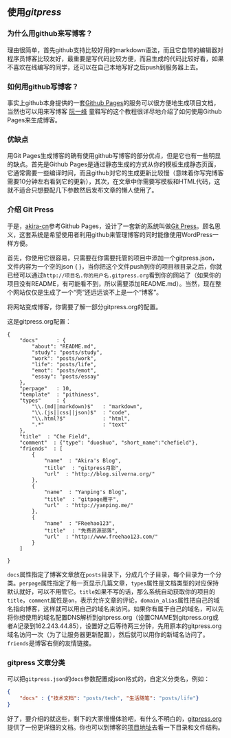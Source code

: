 ## 使用*gitpress* 


### 为什么用github来写博客？

理由很简单，首先github支持比较好用的markdown语法，而且它自带的编辑器对程序员博客比较友好，最重要是写代码比较方便，而且生成的代码比较好看，如果不喜欢在线编写的同学，还可以在自己本地写好之后push到服务器上去。



### 如何用github写博客？

事实上github本身提供的一套[Github Pages](http://pages.github.com/)的服务可以很方便地生成项目文档，当然也可以用来写博客 [阮一峰](http://www.ruanyifeng.com/blog/2012/08/blogging_with_jekyll.html) 童鞋写的这个教程很详尽地介绍了如何使用Github Pages来生成博客。

### 优缺点

用Git Pages生成博客的确有使用github写博客的部分优点，但是它也有一些明显的缺点。首先是Github Pages是通过静态生成的方式从你的模板生成静态页面，它通常需要一些编译时间，而且github对它的生成更新比较慢（意味着你写完博客需要10分钟左右看到它的更新），其次，在文章中你需要写模板和HTML代码，这就不适合只想要配几下参数然后发布文章的懒人使用了。

### 介绍 Git Press

于是，[akira-cn](https://github.com/akira-cn)参考Github Pages，设计了一套新的系统叫做[Git Press](http://www.gitpress.org)。顾名思义，这套系统是希望使用者利用github来管理博客的同时能像使用WordPress一样方便。

首先，你使用它很容易，只需要在你需要托管的项目中添加一个gitpress.json，文件内容为一个空的json { }，当你把这个文件push到你的项目根目录之后，你就已经可以通过`http://项目名.你的用户名.gitpress.org`看到你的网站了（如果你的项目没有README，有可能看不到，所以需要添加README.md）。当然，现在整个网站仅仅是生成了一个“壳”还远远谈不上是一个“博客”。

将网站变成博客，你需要了解一部分gitpress.org的配置。

这是gitpress.org配置：

```
{
	"docs"      : {
		"about": "README.md",
		"study": "posts/study",
		"work": "posts/work",
		"life": "posts/life",
		"emot": "posts/emot",
		"essay": "posts/essay"
	},	
	"perpage"   : 10,
	"template"  : "pithiness",
	"types"     : {
		"\\.(md||markdown)$"   : "markdown", 
		"\\.(js||css||json)$"  : "code",
		"\\.html?$"            : "html",
		".*"                   : "text"		
	},
	"title"  : "Che Field",
	"comment"  : {"type": "duoshuo", "short_name":"chefield"},
	"friends"  : [
		{
			"name"  : "Akira's Blog",
			"title"  : "gitpress月影",
			"url"  : "http://blog.silverna.org/"		  
		},
		{
			"name"  : "Yanping's Blog",
			"title"  : "gitpage雁平",
			"url"  : "http://yanping.me/"		  
		},
		{
			"name"  : "FReehao123",
			"title"  : "免费资源部落",
			"url"  : "http://www.freehao123.com/"		  
		}
	]

}

```

`docs`属性指定了博客文章放在`posts`目录下，分成几个子目录，每个目录为一个分类。`perpage`属性指定了每一页显示几篇文章，`types`属性是文档类型的对应保持默认就好，可以不用管它。`title`如果不写的话，那么系统自动获取你的项目的`title`，`comment`属性是`on`，表示允许文章的评论，`domain_alias`属性把自己的域名指向博客，这样就可以用自己的域名来访问。如果你有属于自己的域名，可以先将你想使用的域名配置DNS解析到gitpress.org（设置CNAME到gitpress.org或者A记录到162.243.44.85），设置好之后等待两三分钟，先用原本的gitpress.org域名访问一次（为了让服务器更新配置），然后就可以用你的新域名访问了。`friends`是博客右侧的友情链接。


### gitpress 文章分类

可以把`gitpress.json`的`docs`参数配置成json格式的，自定义分类名，例如：

```json
{
    "docs" : {"技术文档": "posts/tech", "生活随笔": "posts/life"}
}
```

好了，要介绍的就这些，剩下的大家慢慢体验吧，有什么不明白的，[gitpress.org](http://gitpress.org) 提供了一份更详细的文档。你也可以到博客的[项目地址](https://github.com/akira-cn/blog)去看一下目录和文件结构。

